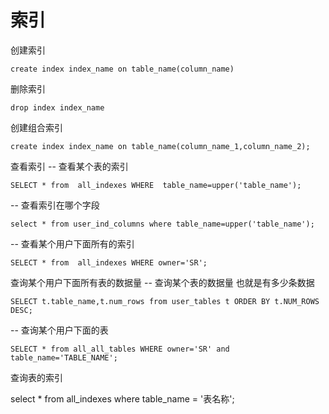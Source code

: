 # 索引
创建索引
```
create index index_name on table_name(column_name)
```
删除索引
```
drop index index_name
```
创建组合索引
```
create index index_name on table_name(column_name_1,column_name_2);
```
查看索引
-- 查看某个表的索引
```
SELECT * from  all_indexes WHERE  table_name=upper('table_name');
```
-- 查看索引在哪个字段

```
select * from user_ind_columns where table_name=upper('table_name');
```

-- 查看某个用户下面所有的索引

```
SELECT * from  all_indexes WHERE owner='SR';
```
查询某个用户下面所有表的数据量
-- 查询某个表的数据量  也就是有多少条数据

```
SELECT t.table_name,t.num_rows from user_tables t ORDER BY t.NUM_ROWS DESC;
```
-- 查询某个用户下面的表

```
SELECT * from all_all_tables WHERE owner='SR' and table_name='TABLE_NAME';
```
查询表的索引

select * from all_indexes where table_name = '表名称';


